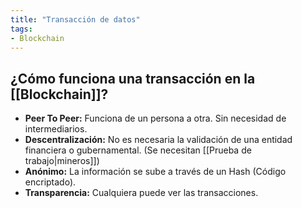 ```yaml
---
title: "Transacción de datos"
tags:
- Blockchain
---
```


## ¿Cómo funciona una transacción en la [[Blockchain]]?
- **Peer To Peer:** Funciona de un persona a otra. Sin necesidad de intermediarios.
- **Descentralización:** No es necesaria la validación de una entidad financiera o gubernamental. (Se necesitan [[Prueba de trabajo|mineros]])
- **Anónimo:** La información se sube a través de un Hash (Código encriptado).
- **Transparencia:** Cualquiera puede ver las transacciones.
